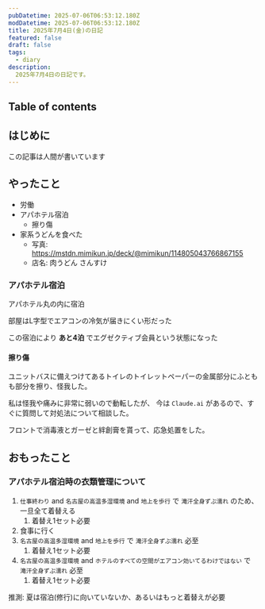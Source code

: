 ```yaml
---
pubDatetime: 2025-07-06T06:53:12.180Z
modDatetime: 2025-07-06T06:53:12.180Z
title: 2025年7月4日(金)の日記
featured: false
draft: false
tags:
  - diary
description:
  2025年7月4日の日記です。
---
```


## Table of contents

## はじめに

この記事は人間が書いています

## やったこと

- 労働
- アパホテル宿泊
    - 擦り傷
- 家系うどんを食べた
    - 写真: https://mstdn.mimikun.jp/deck/@mimikun/114805043766867155
    - 店名: 肉うどん さんすけ

### アパホテル宿泊

アパホテル丸の内に宿泊

部屋はL字型でエアコンの冷気が届きにくい形だった

この宿泊により **あと4泊** でエグゼクティブ会員という状態になった

#### 擦り傷

ユニットバスに備えつけてあるトイレのトイレットペーパーの金属部分にふともも部分を擦り、怪我した。

私は怪我や痛みに非常に弱いので動転したが、 今は `Claude.ai` があるので、すぐに質問して対処法について相談した。

フロントで消毒液とガーゼと絆創膏を貰って、応急処置をした。

## おもったこと

### アパホテル宿泊時の衣類管理について

1. `仕事終わり` and `名古屋の高温多湿環境` and `地上を歩行` で `滝汗全身ずぶ濡れ` のため、一旦全て着替える
    1. 着替え1セット必要
2. 食事に行く
3. `名古屋の高温多湿環境` and `地上を歩行` で `滝汗全身ずぶ濡れ` 必至
    1. 着替え1セット必要
4. `名古屋の高温多湿環境` and `ホテルのすべての空間がエアコン効いてるわけではない` で `滝汗全身ずぶ濡れ` 必至
    1. 着替え1セット必要

推測: 夏は宿泊(修行)に向いていないか、あるいはもっと着替えが必要

